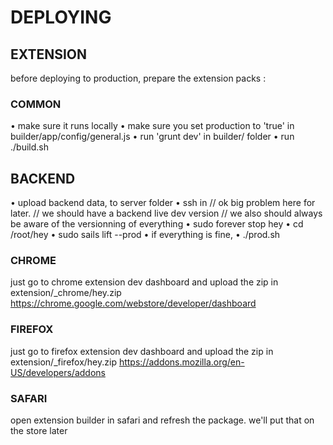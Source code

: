 # DEPLOYING

## EXTENSION
before deploying to production, prepare the extension packs :

### COMMON
• make sure it runs locally
• make sure you set production to 'true' in builder/app/config/general.js
• run 'grunt dev' in builder/ folder
• run ./build.sh

## BACKEND
• upload backend data, to server folder
• ssh in
// ok big problem here for later.
// we should have a backend live dev version
// we also should always be aware of the versionning of everything
• sudo forever stop hey
• cd /root/hey
• sudo sails lift --prod
• if everything is fine,
• ./prod.sh

### CHROME
just go to chrome extension dev dashboard and upload the zip in extension/_chrome/hey.zip
https://chrome.google.com/webstore/developer/dashboard

### FIREFOX
just go to firefox extension dev dashboard and upload the zip in extension/_firefox/hey.zip
https://addons.mozilla.org/en-US/developers/addons

### SAFARI
open extension builder in safari and refresh the package. we'll put that on the store later